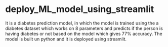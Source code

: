 # deploy_ML_model_using_streamlit
It is a diabetes prediction model, in which the model is trained using the a diabetes dataset which works on 8 parameters and predicts if the person is having diabetes or not based on the model which gives 77% accuracy. The model is built un python and it is deployed using streamlit.
